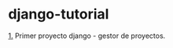 # django-tutorial
[1.](https://github.com/DefFoxPy/django-tutorial/tree/main/gestor_proyectos_simple) Primer proyecto django - gestor de proyectos.
